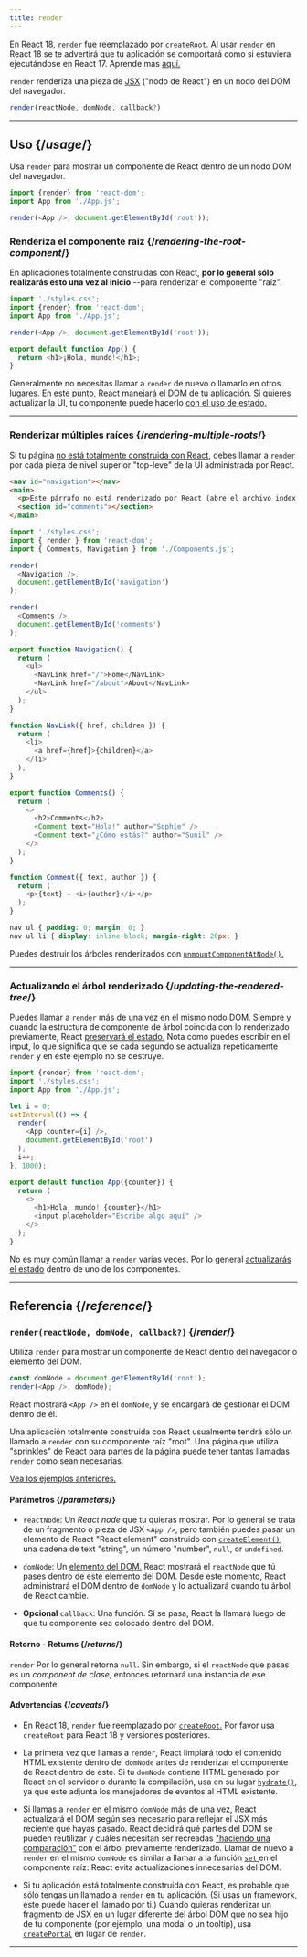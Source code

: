 ```yaml
---
title: render
---
```


<Pitfall>

En React 18, `render` fue reemplazado por [`createRoot`.](/apis/react-dom/client/createRoot) Al usar `render` en React 18 se te advertirá que tu aplicación se comportará como si estuviera ejecutándose en React 17. Aprende mas [aquí.](https://reactjs.org/blog/2022/03/08/react-18-upgrade-guide.html#updates-to-client-rendering-apis)

</Pitfall>


<Intro>

`render` renderiza una pieza de [JSX](/learn/writing-markup-with-jsx) ("nodo de React") en un nodo del DOM del navegador.

```js
render(reactNode, domNode, callback?)
```

</Intro>

<InlineToc />

---

## Uso {/*usage*/}

Usa `render` para mostrar un <CodeStep step={1}>componente de React</CodeStep> dentro de un <CodeStep step={2}>nodo DOM del navegador</CodeStep>.

```js [[1, 4, "<App />"], [2, 4, "document.getElementById('root')"]]
import {render} from 'react-dom';
import App from './App.js';

render(<App />, document.getElementById('root'));
````

### Renderiza el componente raíz {/*rendering-the-root-component*/}

En aplicaciones totalmente construidas con React, **por lo general sólo realizarás esto una vez al inicio** --para renderizar el componente "raíz".

<Sandpack>

```js index.js active
import './styles.css';
import {render} from 'react-dom';
import App from './App.js';

render(<App />, document.getElementById('root'));
```

```js App.js
export default function App() {
  return <h1>¡Hola, mundo!</h1>;
}
```

</Sandpack>

Generalmente no necesitas llamar a `render` de nuevo o llamarlo en otros lugares. En este punto, React manejará el DOM de tu aplicación. Si quieres actualizar la UI, tu componente puede hacerlo [con el uso de estado.](/apis/react/useState)

---

### Renderizar múltiples raíces  {/*rendering-multiple-roots*/}

Si tu página [no está totalmente construida con React](/learn/add-react-to-a-website), debes llamar a `render` por cada pieza de nivel superior "top-leve" de la UI administrada por React.

<Sandpack>

```html public/index.html
<nav id="navigation"></nav>
<main>
  <p>Este párrafo no está renderizado por React (abre el archivo index.html para verificarlo).</p>
  <section id="comments"></section>
</main>
```

```js index.js active
import './styles.css';
import { render } from 'react-dom';
import { Comments, Navigation } from './Components.js';

render(
  <Navigation />,
  document.getElementById('navigation')
);

render(
  <Comments />,
  document.getElementById('comments')
);
```

```js Components.js
export function Navigation() {
  return (
    <ul>
      <NavLink href="/">Home</NavLink>
      <NavLink href="/about">About</NavLink>
    </ul>
  );
}

function NavLink({ href, children }) {
  return (
    <li>
      <a href={href}>{children}</a>
    </li>
  );
}

export function Comments() {
  return (
    <>
      <h2>Comments</h2>
      <Comment text="Hola!" author="Sophie" />
      <Comment text="¿Cómo estás?" author="Sunil" />
    </>
  );
}

function Comment({ text, author }) {
  return (
    <p>{text} — <i>{author}</i></p>
  );
}
```

```css
nav ul { padding: 0; margin: 0; }
nav ul li { display: inline-block; margin-right: 20px; }
```

</Sandpack>

Puedes destruir los árboles renderizados con [`unmountComponentAtNode()`.](/apis/react-dom/unmountComponentAtNode)

---

### Actualizando el árbol renderizado {/*updating-the-rendered-tree*/}

Puedes llamar a `render` más de una vez en el mismo nodo DOM. Siempre y cuando la estructura de componente de árbol coincida con lo renderizado previamente, React [preservará el estado.](/learn/preserving-and-resetting-state) Nota como puedes escribir en el input, lo que significa que se cada segundo se actualiza repetidamente `render` y en este ejemplo no se destruye.

<Sandpack>

```js index.js active
import {render} from 'react-dom';
import './styles.css';
import App from './App.js';

let i = 0;
setInterval(() => {
  render(
    <App counter={i} />,
    document.getElementById('root')
  );
  i++;
}, 1000);
```

```js App.js
export default function App({counter}) {
  return (
    <>
      <h1>Hola, mundo! {counter}</h1>
      <input placeholder="Escribe algo aquí" />
    </>
  );
}
```

</Sandpack>

No es muy común llamar a `render` varias veces. Por lo general [actualizarás el estado](/apis/react/useState) dentro de uno de los componentes.

---

## Referencia {/*reference*/}

### `render(reactNode, domNode, callback?)` {/*render*/}

Utiliza `render` para mostrar un componente de React dentro del navegador o elemento del DOM.

```js
const domNode = document.getElementById('root');
render(<App />, domNode);
```

React mostrará `<App />`  en el `domNode`, y se encargará de gestionar el DOM dentro de él.

Una aplicación totalmente construida con React usualmente tendrá sólo un llamado a `render` con su componente raíz "root". Una página que utiliza "sprinkles" de React para partes de la página puede tener tantas llamadas `render` como sean necesarias.

[Vea los ejemplos anteriores.](#usage)

#### Parámetros {/*parameters*/}

* `reactNode`: Un *React node* que tu quieras mostrar. Por lo general se trata de un fragmento o pieza de JSX `<App />`, pero también puedes pasar un elemento de React "React element" construido con [`createElement()`](/apis/react/createElement), una cadena de text "string", un número "number", `null`, or `undefined`.

* `domNode`: Un [elemento del DOM.](https://developer.mozilla.org/en-US/docs/Web/API/Element) React mostrará el `reactNode` que tú pases dentro de este elemento del DOM. Desde este momento, React administrará el DOM dentro de `domNode` y lo actualizará cuando tu árbol de React cambie.

* **Opcional** `callback`: Una función. Si se pasa, React la llamará luego de que tu componente sea colocado dentro del DOM.


#### Retorno - Returns {/*returns*/}

`render` Por lo general retorna `null`. Sin embargo, si el `reactNode` que pasas es un *component de clase*, entonces retornará una instancia de ese componente.

#### Advertencias {/*caveats*/}

* En React 18, `render` fue reemplazado por [`createRoot`.](/apis/react-dom/client/createRoot) Por favor usa `createRoot` para React 18 y versiones posteriores.

* La primera vez que llamas a `render`, React limpiará todo el contenido HTML existente dentro del `domNode` antes de renderizar el componente de React dentro de este. Si tu `domNode` contiene HTML generado por React en el servidor o durante la compilación, usa en su lugar [`hydrate()`](/apis/react-dom/hydrate), ya que este adjunta los manejadores de eventos al HTML existente.

* Si llamas a `render` en el mismo `domNode` más de una vez, React actualizará el DOM según sea necesario para reflejar el JSX más reciente que hayas pasado. React decidirá qué partes del DOM se pueden reutilizar y cuáles necesitan ser recreadas ["haciendo una comparación"](/learn/preserving-and-resetting-state) con el árbol previamente renderizado. Llamar de nuevo a `render` en el mismo `domNode` es similar a llamar a la función [`set` ](/apis/react/useState#setstate) en el componente raíz: React evita actualizaciones innecesarias del DOM.

* Si tu aplicación está totalmente construida con React, es probable que sólo tengas un llamado a `render` en tu aplicación. (Si usas un framework, éste puede hacer el llamado por ti.) Cuando quieras renderizar un fragmento de JSX en un lugar diferente del árbol DOM que no sea hijo de tu componente (por ejemplo, una modal o un tooltip), usa [`createPortal`](/apis/react-dom/createPortal) en lugar de `render`.

---
